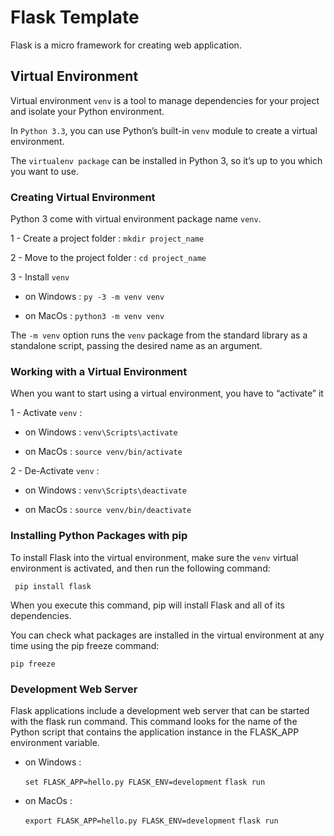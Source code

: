 # Flask Template

Flask is a micro framework for creating web application.


## Virtual Environment

Virtual environment `venv` is a tool to manage dependencies for your project and isolate your Python environment.

In `Python 3.3`, you can use Python’s built-in `venv` module to create a virtual environment.

The `virtualenv package` can be installed in Python 3, so it’s up to you which you want to use.

### Creating Virtual Environment

Python 3 come with virtual environment package name `venv`.

1 - Create a project folder : `mkdir project_name`

2 - Move to the project folder : `cd project_name`

3 - Install `venv`

- on Windows : `py -3 -m venv venv`

- on MacOs :  `python3 -m venv venv`

The  `-m venv` option runs the `venv` package from the standard library as a standalone script, passing the desired name as an argument.

### Working with a Virtual Environment

When you want to start using a virtual environment, you have to “activate” it

1 - Activate `venv` :

- on Windows : `venv\Scripts\activate`

- on MacOs : `source venv/bin/activate`

2 - De-Activate `venv` :

- on Windows : `venv\Scripts\deactivate`

- on MacOs : `source venv/bin/deactivate`

### Installing Python Packages with pip

To install Flask into the virtual environment, make sure the `venv` virtual environment is activated, and then run the following command:

   ` pip install flask`

  When you execute this command, pip will install Flask and all of its dependencies.

  You can check what packages are installed in the virtual environment
at any time using the pip freeze command:

  `pip freeze`

### Development Web Server

Flask applications include a development web server that can be started with the
flask run command. This command looks for the name of the Python script that
contains the application instance in the FLASK_APP environment variable.

- on Windows :

  `set FLASK_APP=hello.py FLASK_ENV=development`
  `flask run`

- on MacOs :

  `export FLASK_APP=hello.py FLASK_ENV=development`
  `flask run`
